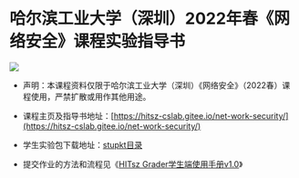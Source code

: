 # 哈尔滨工业大学（深圳）2022年春《网络安全》课程实验指导书 

![](https://api.travis-ci.org/Bohan-hu/HITSZ-COMP2008-Course.svg?branch=master)

- 声明：本课程资料仅限于哈尔滨工业大学（深圳）《网络安全》（2022春）课程使用，严禁扩散或用作其他用途。

- 课程主页及指导书地址：[https://hitsz-cslab.gitee.io/net-work-security/](https://hitsz-cslab.gitee.io/net-work-security/)

- 学生实验包下载地址：[stupkt目录](https://gitee.com/hitsz-cslab/net-work-security/tree/master/stupkt)

- 提交作业的方法和流程见《[HITsz Grader学生端使用手册v1.0](https://gitee.com/hitsz-cslab/net-work-security/blob/master/stupkt/HITsz%20Grader%E5%AD%A6%E7%94%9F%E7%AB%AF%E4%BD%BF%E7%94%A8%E6%89%8B%E5%86%8CV1.0.pdf)》

